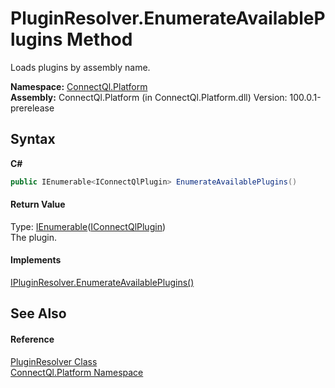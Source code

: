 # PluginResolver.EnumerateAvailablePlugins Method 
 

Loads plugins by assembly name.

**Namespace:**&nbsp;<a href="N_ConnectQl_Platform">ConnectQl.Platform</a><br />**Assembly:**&nbsp;ConnectQl.Platform (in ConnectQl.Platform.dll) Version: 100.0.1-prerelease

## Syntax

**C#**<br />
``` C#
public IEnumerable<IConnectQlPlugin> EnumerateAvailablePlugins()
```


#### Return Value
Type: <a href="http://msdn2.microsoft.com/en-us/library/9eekhta0" target="_blank">IEnumerable</a>(<a href="T_ConnectQl_Interfaces_IConnectQlPlugin">IConnectQlPlugin</a>)<br />The plugin.

#### Implements
<a href="M_ConnectQl_Interfaces_IPluginResolver_EnumerateAvailablePlugins">IPluginResolver.EnumerateAvailablePlugins()</a><br />

## See Also


#### Reference
<a href="T_ConnectQl_Platform_PluginResolver">PluginResolver Class</a><br /><a href="N_ConnectQl_Platform">ConnectQl.Platform Namespace</a><br />